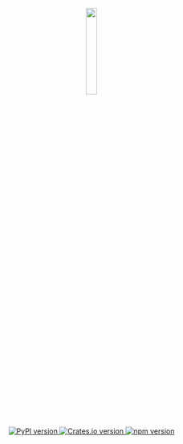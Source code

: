 <p align="center">
  <img src="https://www.neurons.me/neurons.me.png" width="21%" />
</p>


<p align="center">
  <a href="https://pypi.org/project/neurons-me/">
    <img src="https://badge.fury.io/py/neurons-me.svg" alt="PyPI version">
  </a>
  <a href="https://crates.io/crates/neurons-me">
    <img src="https://img.shields.io/crates/v/neurons-me.svg" alt="Crates.io version">
  </a>
  <a href="https://www.npmjs.com/package/neurons-me">
    <img src="https://badge.fury.io/js/neurons-me.svg" alt="npm version">
  </a>
</p>
